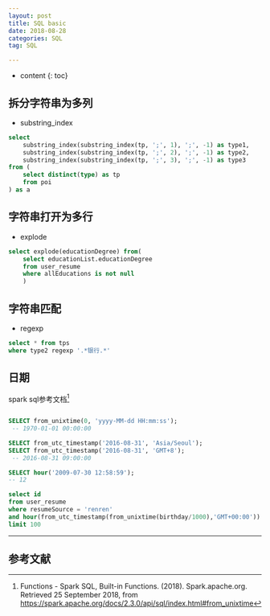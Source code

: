 ```yaml
---
layout: post
title: SQL basic
date: 2018-08-28
categories: SQL
tag: SQL

---
```


* content
{: toc}

## 拆分字符串为多列

- substring_index

```sql
select
    substring_index(substring_index(tp, ';', 1), ';', -1) as type1,
    substring_index(substring_index(tp, ';', 2), ';', -1) as type2,
    substring_index(substring_index(tp, ';', 3), ';', -1) as type3
from (
    select distinct(type) as tp
    from poi
) as a
```

## 字符串打开为多行

- explode

```sql
select explode(educationDegree) from(
    select educationList.educationDegree
    from user_resume
    where allEducations is not null
    )
```

## 字符串匹配

- regexp

```sql
select * from tps
where type2 regexp '.*银行.*'
```

## 日期

spark sql参考文档[^1]

```SQL

SELECT from_unixtime(0, 'yyyy-MM-dd HH:mm:ss');
 -- 1970-01-01 00:00:00

SELECT from_utc_timestamp('2016-08-31', 'Asia/Seoul');
SELECT from_utc_timestamp('2016-08-31', 'GMT+8');
 -- 2016-08-31 09:00:00

SELECT hour('2009-07-30 12:58:59');
-- 12

select id
from user_resume
where resumeSource = 'renren'
and hour(from_utc_timestamp(from_unixtime(birthday/1000),'GMT+00:00')) != 0
limit 100
```

---
## 参考文献  

[^1]: Functions - Spark SQL, Built-in Functions. (2018). Spark.apache.org. Retrieved 25 September 2018, from https://spark.apache.org/docs/2.3.0/api/sql/index.html#from_unixtime
